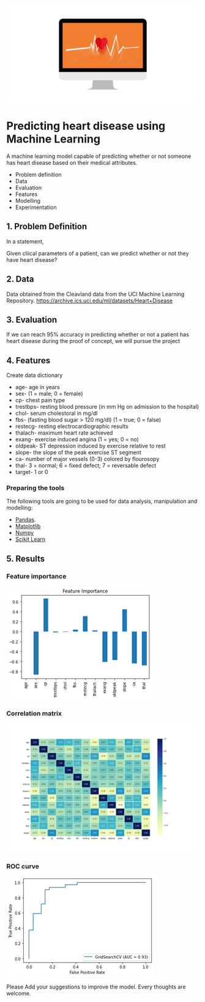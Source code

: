 ![](./assets/heart.png)
# Predicting heart disease using Machine Learning

A machine learning model capable of predicting whether or not someone has heart disease based on their medical attributes.

* Problem definition
* Data
* Evaluation
* Features
* Modelling
* Experimentation

## 1. Problem Definition

In a statement,

Given cliical parameters of a patient, can we predict whether or not they have heart disease?

## 2. Data

Data obtained from the Cleavland data from the UCI Machine Learning Repository. https://archive.ics.uci.edu/ml/datasets/Heart+Disease
## 3. Evaluation

If we can reach 95% accuracy in predicting whether or not a patient has heart disease during the proof of concept, we will pursue the project

## 4. Features

Create data dictionary

* age- age in years
* sex- (1 = male; 0 = female)
* cp- chest pain type
* trestbps- resting blood pressure (in mm Hg on admission to the hospital)
* chol- serum cholestoral in mg/dl
* fbs- (fasting blood sugar > 120 mg/dl) (1 = true; 0 = false)
* restecg- resting electrocardiographic results
* thalach- maximum heart rate achieved
* exang- exercise induced angina (1 = yes; 0 = no)
* oldpeak- ST depression induced by exercise relative to rest
* slope- the slope of the peak exercise ST segment
* ca- number of major vessels (0-3) colored by flourosopy
* thal- 3 = normal; 6 = fixed defect; 7 = reversable defect
* target- 1 or 0

### Preparing the tools

The following tools are going to be used for data analysis, manipulation and modelling:

* [Pandas](https://pandas.pydata.org/docs/).
* [Matplotlib](https://matplotlib.org/contents.html)
* [Numpy](https://matplotlib.org/contents.html)
* [Scikit Learn](https://scikit-learn.org/stable/user_guide.html)

## 5. Results

### Feature importance

![Feature Importance](https://github.com/SandeepBalachandran/Classifier/blob/master/Heart%20Disease%20Classification/plots/feature_importance.png)

### Correlation matrix

![Correlation Matrix](https://github.com/SandeepBalachandran/Classifier/blob/master/Heart%20Disease%20Classification/plots/correlation_digram.png)

### ROC curve

![ROC Curve](https://github.com/SandeepBalachandran/Classifier/blob/master/Heart%20Disease%20Classification/plots/roc_curve.png)

Please Add your suggestions to improve the model. Every thoughts are welcome.
